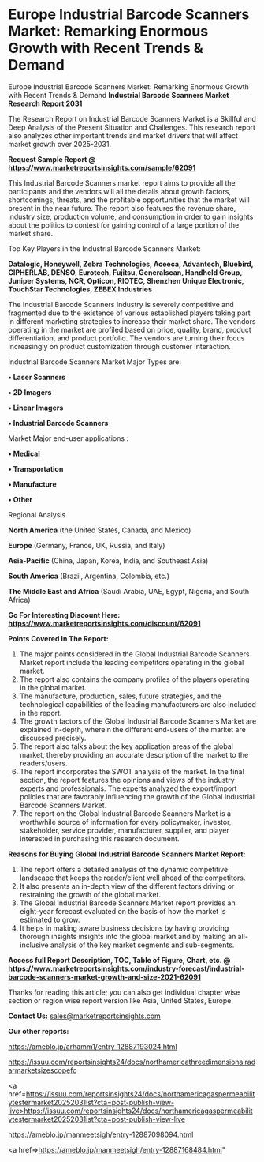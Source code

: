 # Europe Industrial Barcode Scanners Market: Remarking Enormous Growth with Recent Trends & Demand
Europe Industrial Barcode Scanners Market: Remarking Enormous Growth with Recent Trends & Demand
<strong>Industrial Barcode Scanners Market Research Report 2031</strong>

The Research Report on Industrial Barcode Scanners Market is a Skillful and Deep Analysis of the Present Situation and Challenges. This research report also analyzes other important trends and market drivers that will affect market growth over 2025-2031.

<strong>Request Sample Report @ <a href=https://www.marketreportsinsights.com/sample/62091>https://www.marketreportsinsights.com/sample/62091</a></strong>

This Industrial Barcode Scanners market report aims to provide all the participants and the vendors will all the details about growth factors, shortcomings, threats, and the profitable opportunities that the market will present in the near future. The report also features the revenue share, industry size, production volume, and consumption in order to gain insights about the politics to contest for gaining control of a large portion of the market share.

Top Key Players in the Industrial Barcode Scanners Market:

<strong>Datalogic, Honeywell, Zebra Technologies, Aceeca, Advantech, Bluebird, CIPHERLAB, DENSO, Eurotech, Fujitsu, Generalscan, Handheld Group, Juniper Systems, NCR, Opticon, RIOTEC, Shenzhen Unique Electronic, TouchStar Technologies, ZEBEX Industries</strong>

The Industrial Barcode Scanners Industry is severely competitive and fragmented due to the existence of various established players taking part in different marketing strategies to increase their market share. The vendors operating in the market are profiled based on price, quality, brand, product differentiation, and product portfolio. The vendors are turning their focus increasingly on product customization through customer interaction.

Industrial Barcode Scanners Market Major Types are:

<strong>• Laser Scanners

• 2D Imagers

• Linear Imagers

• Industrial Barcode Scanners</strong>

Market Major end-user applications :

<strong>• Medical

• Transportation

• Manufacture

• Other</strong>

Regional Analysis

</u><strong><b>North America</b></strong> (the United States, Canada, and Mexico)

<strong><b>Europe </b></strong>(Germany, France, UK, Russia, and Italy)

<strong><b>Asia-Pacific</b></strong> (China, Japan, Korea, India, and Southeast Asia)

<strong><b>South America</b></strong> (Brazil, Argentina, Colombia, etc.)

<strong><b>The Middle East and Africa</b></strong> (Saudi Arabia, UAE, Egypt, Nigeria, and South Africa)

<strong>Go For Interesting Discount Here: <a href=https://www.marketreportsinsights.com/discount/62091>https://www.marketreportsinsights.com/discount/62091</a></strong>

<strong>Points Covered in The Report:</strong>
<ol>
  <li>The major points considered in the Global Industrial Barcode Scanners Market report include the leading competitors operating in the global market.</li>
  <li>The report also contains the company profiles of the players operating in the global market.</li>
  <li>The manufacture, production, sales, future strategies, and the technological capabilities of the leading manufacturers are also included in the report.</li>
  <li>The growth factors of the Global Industrial Barcode Scanners Market are explained in-depth, wherein the different end-users of the market are discussed precisely.</li>
  <li>The report also talks about the key application areas of the global market, thereby providing an accurate description of the market to the readers/users.</li>
  <li>The report incorporates the SWOT analysis of the market. In the final section, the report features the opinions and views of the industry experts and professionals. The experts analyzed the export/import policies that are favorably influencing the growth of the Global Industrial Barcode Scanners Market.</li>
  <li>The report on the Global Industrial Barcode Scanners Market is a worthwhile source of information for every policymaker, investor, stakeholder, service provider, manufacturer, supplier, and player interested in purchasing this research document.</li>
</ol>
<strong>Reasons for Buying Global Industrial Barcode Scanners Market Report:</strong>

<ol>
  <li>The report offers a detailed analysis of the dynamic competitive landscape that keeps the reader/client well ahead of the competitors.</li>
  <li>It also presents an in-depth view of the different factors driving or restraining the growth of the global market.</li>
  <li>The Global Industrial Barcode Scanners Market report provides an eight-year forecast evaluated on the basis of how the market is estimated to grow.</li>
  <li>It helps in making aware business decisions by having providing thorough insights insights into the global market and by making an all-inclusive analysis of the key market segments and sub-segments.</li>
</ol>
<strong>Access full Report Description, TOC, Table of Figure, Chart, etc. @ <a href=https://www.marketreportsinsights.com/industry-forecast/industrial-barcode-scanners-market-growth-and-size-2021-62091>https://www.marketreportsinsights.com/industry-forecast/industrial-barcode-scanners-market-growth-and-size-2021-62091</a></strong>


Thanks for reading this article; you can also get individual chapter wise section or region wise report version like Asia, United States, Europe.

<strong>Contact Us:</strong>
sales@marketreportsinsights.com

<strong>Our other reports:</strong>

<a href=https://ameblo.jp/arhamm1/entry-12887193024.html>https://ameblo.jp/arhamm1/entry-12887193024.html</a>

<a href=https://issuu.com/reportsinsights24/docs/northamericathreedimensionalradarmarketsizescopefo>https://issuu.com/reportsinsights24/docs/northamericathreedimensionalradarmarketsizescopefo</a>

<a href=https://issuu.com/reportsinsights24/docs/northamericagaspermeabilitytestermarket20252031ist?cta=post-publish-view-live>https://issuu.com/reportsinsights24/docs/northamericagaspermeabilitytestermarket20252031ist?cta=post-publish-view-live</a>

<a href=https://ameblo.jp/manmeetsigh/entry-12887098094.html>https://ameblo.jp/manmeetsigh/entry-12887098094.html</a>

<a href=>https://ameblo.jp/manmeetsigh/entry-12887168484.html</a>"
